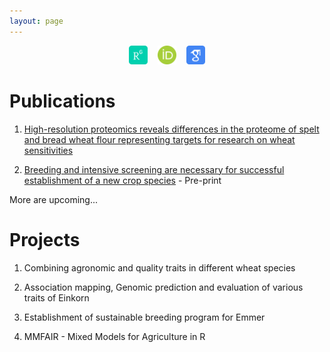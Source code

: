 ```yaml
---
layout: page
---
```


<div align="center">
<a href="https://www.researchgate.net/profile/Muhammad_Afzal118" target="_blank"><img src="/assets/img/researchgate_icon_130843.png" alt="Research Gate" height="30"></a> &nbsp;&nbsp; <a href="https://orcid.org/0000-0002-1020-4133" target="_blank"><img src="/assets/img/orcid_icon_130865.png" alt="ORCID" height="30"></a> &nbsp;&nbsp; <a href="https://scholar.google.com/citations?user=LiKNUFkAAAAJ&hl=en" target="_blank"><img src="/assets/img/google_scholar_icon_130918.png" alt="Google Scholar" height="30"></a>
</div>

# Publications

1. [High-resolution proteomics reveals differences in the proteome of spelt and bread wheat flour representing targets for research on wheat sensitivities](https://www.nature.com/articles/s41598-020-71712-5)

2. [Breeding and intensive screening are necessary for successful establishment of a new crop species](https://weizen.uni-hohenheim.de/fileadmin/einrichtungen/lsa-weizen/Bilder/Longin/Emmer_MLR_Agro.pdf) - Pre-print

More are upcoming...

# Projects

1. Combining agronomic and quality traits in different wheat species

2. Association mapping, Genomic prediction and evaluation of various traits of Einkorn

3. Establishment of sustainable breeding program for Emmer

4. MMFAIR - Mixed Models for Agriculture in R
